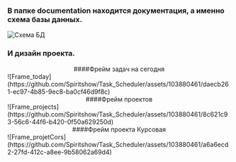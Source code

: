 ### В папке documentation находится документация, а именно схема базы данных.
![Схема БД](https://github.com/Spiritshow/Task_Scheduler/assets/103880461/be427435-233e-4b44-a171-c8f7482d51d9)

### И дизайн проекта.
<center>####Фрейм задач на сегодня </center>
![Frame_today](https://github.com/Spiritshow/Task_Scheduler/assets/103880461/daecb261-ec97-4b85-9ec8-ba0cf46d9f8c)

<center>####Фрейм проектов </center>
![Frame_projects](https://github.com/Spiritshow/Task_Scheduler/assets/103880461/8c621c93-56c6-44f6-b420-0f50a629250d)

<center>####Фрейм проекта Курсовая </center>
![Frame_projetCors](https://github.com/Spiritshow/Task_Scheduler/assets/103880461/a6a6ecd2-27fd-412c-a8ee-9b58062a69d4)
